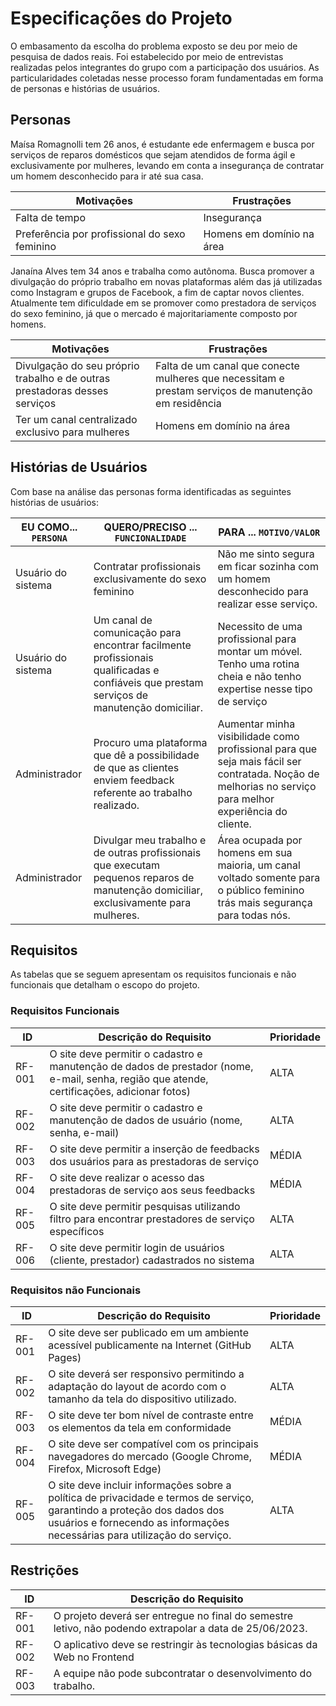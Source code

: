 # Especificações do Projeto

O embasamento da escolha do problema exposto se deu por meio de pesquisa de dados reais. Foi estabelecido por meio de entrevistas realizadas pelos integrantes do grupo com a participação dos usuários. As particularidades coletadas nesse processo foram fundamentadas em forma de personas e histórias de usuários.

## Personas

Maísa Romagnolli tem 26 anos, é estudante ede enfermagem e busca por serviços de reparos domésticos que sejam atendidos de forma ágil e exclusivamente por mulheres, levando em conta a insegurança de contratar um homem desconhecido para ir até sua casa.

|Motivações| Frustrações|
|--------------------|------------------------------------|
|Falta de tempo  | Insegurança|
|Preferência por profissional do sexo feminino | Homens em domínio na área |  


Janaína Alves tem 34  anos e trabalha como autônoma. Busca promover a divulgação do próprio trabalho em novas plataformas além das já utilizadas como Instagram e grupos de Facebook, a fim de captar novos clientes. Atualmente tem dificuldade em se promover como prestadora de serviços do sexo feminino, já que o mercado é majoritariamente composto por homens.

|Motivações| Frustrações|
|--------------------|------------------------------------|
|Divulgação do seu próprio trabalho e de outras prestadoras desses serviços|Falta de um canal que conecte mulheres que necessitam e prestam serviços de manutenção em residência|
|Ter um canal centralizado exclusivo para mulheres| Homens em domínio na área |  




## Histórias de Usuários

Com base na análise das personas forma identificadas as seguintes histórias de usuários:

|EU COMO... `PERSONA`| QUERO/PRECISO ... `FUNCIONALIDADE` |PARA ... `MOTIVO/VALOR`                 |
|--------------------|------------------------------------|----------------------------------------|
|Usuário do sistema  | Contratar profissionais exclusivamente do sexo feminino         | Não me sinto segura em ficar sozinha com um homem desconhecido para realizar esse serviço.              |
|Usuário do sistema  |Um canal de comunicação para encontrar facilmente profissionais qualificadas e confiáveis que prestam serviços de manutenção domiciliar.  |Necessito de uma profissional para montar um móvel. Tenho uma rotina cheia e não tenho expertise nesse tipo de serviço              |
|Administrador       | Procuro uma plataforma que dê a possibilidade de que as clientes enviem feedback referente ao trabalho realizado. | Aumentar minha visibilidade como profissional para que seja mais fácil ser contratada. Noção de melhorias no serviço para melhor experiência do cliente. |
|Administrador       |Divulgar meu trabalho e de outras profissionais que executam pequenos reparos de manutenção domiciliar, exclusivamente para mulheres.| Área ocupada por homens em sua maioria, um canal voltado somente para o público feminino trás mais segurança para todas nós. |


## Requisitos

As tabelas que se seguem apresentam os requisitos funcionais e não funcionais que detalham o escopo do projeto.

### Requisitos Funcionais

|ID       | Descrição do Requisito  | Prioridade |
|---------|-----------------------------------------|----|
| RF-001  |O site deve permitir o cadastro e manutenção de dados de prestador (nome, e-mail, senha, região que atende, certificações, adicionar fotos)| ALTA | 
| RF-002  |O site deve permitir o cadastro e manutenção de dados de usuário (nome, senha, e-mail)  | ALTA |
| RF-003  |O site deve permitir a inserção de feedbacks dos usuários para as prestadoras de serviço | MÉDIA | 
| RF-004  |O site deve realizar o acesso das prestadoras de serviço aos seus feedbacks| MÉDIA |
| RF-005  |O site deve permitir pesquisas utilizando filtro para encontrar prestadores de serviço específicos| ALTA | 
| RF-006  |O site deve permitir login de usuários (cliente, prestador) cadastrados no sistema | ALTA |

### Requisitos não Funcionais


|ID    | Descrição do Requisito  | Prioridade |
|------|-------------------------|----|
|RF-001|O site deve ser publicado em um ambiente acessível publicamente na Internet (GitHub Pages)| ALTA | 
|RF-002|O site deverá ser responsivo permitindo a adaptação do layout de acordo com o tamanho da tela do dispositivo utilizado. | ALTA |
|RF-003|O site deve ter bom nível de contraste entre os elementos da tela em conformidade | MÉDIA | 
|RF-004|O site deve ser compatível com os principais navegadores do mercado (Google Chrome, Firefox, Microsoft Edge)| MÉDIA |
|RF-005|O site deve incluir informações sobre a política de privacidade e termos de serviço, garantindo a proteção dos dados dos usuários e fornecendo as informações necessárias para utilização do serviço.| ALTA | 


## Restrições

|ID    | Descrição do Requisito  |
|------|-------------------------|
|RF-001|O projeto deverá ser entregue no final do semestre letivo, não podendo extrapolar a data de 25/06/2023.| 
|RF-002|O aplicativo deve se restringir às tecnologias básicas da Web no Frontend|
|RF-003|A equipe não pode subcontratar o desenvolvimento do trabalho. |

